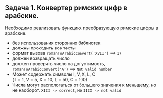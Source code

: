 ## Задача 1. Конвертер римских цифр в арабские.

Необходимо реализовать функцию, преобразующую римские цифры в арабские. 

- без использования сторонних библиотек 
- должны проходить все тесты
- формат вызова `romanToArabicConvert('XVII')` ==> `17`
- должен возвращать число
- должен проверять число на допустимость, `romanToArabicConvert('A')` ==> `Not valid number`
- Может содержать символы I, V, X, L, C  
( I = 1, 
V = 5, 
X = 10, 
L = 50, 
C = 100)
- Числа могут распологаться от большего значения к меньшему, но не наоборот. `XIII -> correct`, но  `IIIX -> not valid`